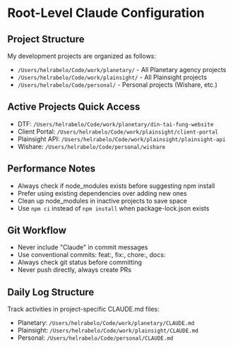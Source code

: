 # Root-Level Claude Configuration

## Project Structure
My development projects are organized as follows:
- `/Users/helrabelo/Code/work/planetary/` - All Planetary agency projects
- `/Users/helrabelo/Code/work/plainsight/` - All Plainsight projects
- `/Users/helrabelo/Code/personal/` - Personal projects (Wishare, etc.)

## Active Projects Quick Access
- DTF: `/Users/helrabelo/Code/work/planetary/din-tai-fung-website`
- Client Portal: `/Users/helrabelo/Code/work/plainsight/client-portal`
- Plainsight API: `/Users/helrabelo/Code/work/plainsight/plainsight-api`
- Wishare: `/Users/helrabelo/Code/personal/wishare`

## Performance Notes
- Always check if node_modules exists before suggesting npm install
- Prefer using existing dependencies over adding new ones
- Clean up node_modules in inactive projects to save space
- Use `npm ci` instead of `npm install` when package-lock.json exists

## Git Workflow
- Never include "Claude" in commit messages
- Use conventional commits: feat:, fix:, chore:, docs:
- Always check git status before committing
- Never push directly, always create PRs

## Daily Log Structure
Track activities in project-specific CLAUDE.md files:
- Planetary: `/Users/helrabelo/Code/work/planetary/CLAUDE.md`
- Plainsight: `/Users/helrabelo/Code/work/plainsight/CLAUDE.md`
- Personal: `/Users/helrabelo/Code/personal/CLAUDE.md`